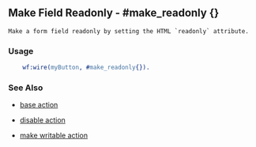 <!-- dash: #make_readonly | Event | ###:Section -->



## Make Field Readonly - #make_readonly {}

	Make a form field readonly by setting the HTML `readonly` attribute.

### Usage

```erlang
	wf:wire(myButton, #make_readonly{}).

```

### See Also

 *  [base action](./action_base.md)

 *  [disable action](./disable.md)

 *  [make writable action](./make_writable.md)

